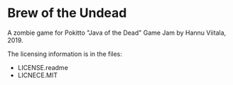 # Brew of the Undead
A zombie game for Pokitto "Java of the Dead" Game Jam by Hannu Viitala, 2019. 

The licensing information is in the files:
- LICENSE.readme
- LICNECE.MIT
